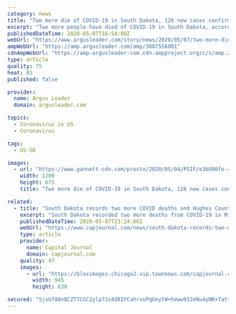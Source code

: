 ```yaml
---
category: news
title: "Two more die of COVID-19 in South Dakota, 126 new cases confirmed"
excerpt: "Two more people have died of COVID-19 in South Dakota, according to the South Dakota Department of Health. Both deaths occurred in Minnehaha County, and were women aged 80 years or older. The state's confirmed death toll from the disease now stands at 31,"
publishedDateTime: 2020-05-07T16:54:00Z
webUrl: "https://www.argusleader.com/story/news/2020/05/07/two-more-die-covid-19-south-dakota-126-new-cases-confirmed/3087556001/"
ampWebUrl: "https://amp.argusleader.com/amp/3087556001"
cdnAmpWebUrl: "https://amp-argusleader-com.cdn.ampproject.org/c/s/amp.argusleader.com/amp/3087556001"
type: article
quality: 75
heat: 85
published: false

provider:
  name: Argus Leader
  domain: argusleader.com

topics:
  - Coronavirus in US
  - Coronavirus

tags:
  - US-SD

images:
  - url: "https://www.gannett-cdn.com/presto/2020/05/04/PSIF/e3b800fe-a47a-4037-bb0a-80a248da48ea-WHS_testing_site_09.JPG?auto=webp&crop=2752,1548,x0,y182&format=pjpg&width=1200"
    width: 1200
    height: 675
    title: "Two more die of COVID-19 in South Dakota, 126 new cases confirmed"

related:
  - title: "South Dakota records two more COVID deaths and Hughes County adds another positive case"
    excerpt: "South Dakota recorded two more deaths from COVID-19 in Minnehaha County, bringing the state's coronavirus death toll to 31. Also, there were more than twice the number of positive test"
    publishedDateTime: 2020-05-07T23:24:00Z
    webUrl: "https://www.capjournal.com/news/south-dakota-records-two-more-covid-deaths-and-hughes-county-adds-another-positive-case/article_a4dbdf04-90a1-11ea-85db-e34d1c8beb35.html"
    type: article
    provider:
      name: Capital Journal
      domain: capjournal.com
    quality: 47
    images:
      - url: "https://bloximages.chicago2.vip.townnews.com/capjournal.com/content/tncms/assets/v3/editorial/f/32/f3255884-90a1-11ea-aa82-63ae2a8b0629/5eb4707f2c947.image.jpg?resize=945%2C630"
        width: 945
        height: 630

secured: "5jsGf8AnQCZT7CGC2ylp7Jz4d8IFCahrvuPqUeytW+heww93JeNu4yNR+TattHHmqezOk18Inos79yPAh6VIB0S2skLYzeBJIAPEWSocqX1ONZgEFWDSx201ggH+HWIsLYMIqcRtN+vAHOfzPFQXX+qGkJoEiI/AyfpkTkksL0EmyYcdoUHfe+lI4Ng5/7sVHkjtTtP4jsBbgQNNW5L4cQJLP+uXDk1ejT6MxuymHNL2DgNdQKBooo443TFVCw6+jzk1/l2tY0j5JChaDgy8FB5/6Z4VdO3YZ1xGJZKOwIM6CjAI+XaXA+KMJr2OqqHBq1zunldF4ORVZbwOTzIU1K1zHY1LeqXbUG4MaY0sBb3SLYQfFy8W7KW8/cZXp5++boSBo5ZeXz6cKliP7Vpvhfh/KwrVw57a9XG8ByOHYCtjWcg000loU2DBRMmJmI+3J2RPDTuUXPKBazANHKdl79BQ/HT9lnwp7xte7pgSbpw=;nszDovH2JMw/OKD41zPeTw=="
---
```


